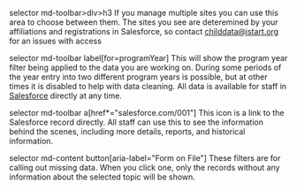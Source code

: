 selector md-toolbar>div>h3
If you manage multiple sites you can use this area to choose between them. The sites you see are deteremined by your affiliations and registrations in Salesforce, so contact [childdata@jstart.org](mailto:childdata@jstart.org) for an issues with access

selector md-toolbar label[for=programYear]
This will show the program year filter being applied to the data you are working on. During some periods of the year entry into two different program years is possible, but at other times it is disabled to help with data cleaning. All data is available for staff in [Salesforce](https://sf.jstart.org) directly at any time.

selector md-toolbar a[href*="salesforce.com/001"]
This icon is a link to the Salesforce record directly. All staff can use this to see the information behind the scenes, including more details, reports, and historical information.

selector md-content button[aria-label="Form on File"]
These filters are for calling out missing data. When you click one, only the records without any information about the selected topic will be shown.